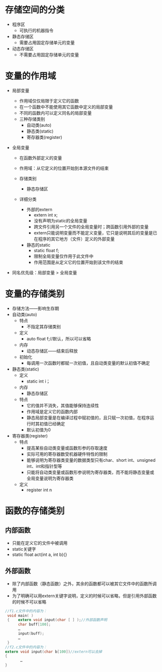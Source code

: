 # 存储空间的分类

- 程序区
  - 可执行的机器指令
- 静态存储区
  - 需要占用固定存储单元的变量
- 动态存储区
  - 不需要占用固定存储单元的变量

# 变量的作用域

- 局部变量

  - 作用域仅仅局限于定义它的函数
  - 在一个函数中不能使用其它函数中定义的局部变量
  - 不同的函数内可以定义同名的局部变量
  - 三种存储类别
    - 自动类(auto)
    - 静态类(static)
    - 寄存器类(register)

- 全局变量

  - 在函数外部定义的变量
  - 作用域：从它定义的位置开始到本源文件的结束

  - 存储类别
    - 静态存储区
  - 详细分类
    - 外部的extern
      - extern int x;
      - 没有声明为static的全局变量
      - 跨文件引用另一个文件的全局变量时；跨函数引用外部的变量
      - extern只能说明变量而不能定义变量，它只是说明其后的变量是已在程序的其它地方（文件）定义的外部变量
    - 静态的static
      - static float f;
      - 限制全局变量仅作用于此文件中
      - 作用范围是从定义它的位置开始到该文件的结束

- 同名优先级：局部变量 > 全局变量

# 变量的存储类别

- 存储方法——影响生存期
- 自动类(auto)
  - 特点
    - 不指定其存储类别
  - 定义
    - auto float f;//默认，所以可以省略
  - 内存
    - 动态存储区——结束后释放
  - 初始化
    - 每调用一次函数时都赋一次初值，且自动类变量的默认初值不确定
- 静态类(static)
  - 定义
    - static int i；
  - 内存
    - 静态存储区
  - 特点
    - 它的值并不消失，其值能够保持连续性
    - 作用域是定义它的函数内部
    - 静态局部变量是在编译过程中赋初值的，且只赋一次初值，在程序运行时其初值已经确定
    - 默认初值为0
- 寄存器类(register)
  - 特点
    - 提高某些自动类变量或函数形参的存取速度
    - 实际可用的寄存器数受机器硬件特性的限制
    - 能够说明为寄存器类变量的数据类型只有char、short int、unsigned int、int和指针型等
    - 只能将自动类变量或函数形参说明为寄存器类，而不能将静态变量或全局变量说明为寄存器类
  - 定义
    - register int n

# 函数的存储类别

## 内部函数

- 只能在定义它的文件中被调用
- static关键字
- static float act(int a, int b){}

## 外部函数

- 除了内部函数（静态函数）之外，其余的函数都可以被其它文件中的函数所调用
- 为了明确可以用extern关键字说明，定义的时候可以省略，但是引用外部函数的时候不可以省略

```C
//f1.c文件中的内容为：
 void main( )
 {    extern void input(char [ ] );//外部函数声明
      char buff[100];
      …
      input(buff);
      …
 }
//f2.c文件中的内容为：
extern void input(char b[100])//extern可以去掉
{
       …
}
```

